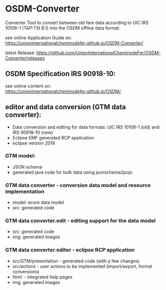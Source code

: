 # OSDM-Converter

Converter Tool to convert between old fare data according to UIC IRS 10108-1 (TAP-TSI B.1) into the OSDM offline data format. 

see online Application Guide on: https://unioninternationalcheminsdefer.github.io/OSDM-Converter/

latest Release: https://github.com/UnionInternationalCheminsdeFer/OSDM-Converter/releases


## OSDM Specification IRS 90918-10:

see online content on: https://unioninternationalcheminsdefer.github.io/OSDM/

## editor and data conversion (GTM data converter):

* Data conversion and editing for data formats: UIC IRS 10108-1 (old) and IRS 90918-10 (new)
* Eclipse EMF generated RCP application
* eclipse version 2019

### GTM model:

* JSON schema
* generated java code for bulk data using jsonschema2pojo

### GTM data converter - conversion data model and resource implementation
* model:  ecore data model
* src: generated code

### GTM data converter.edit - editing support for the data model
* src: generated code
* img: generated images

### GTM data converter.editor - eclipse RCP application
* src/GTM/presentation - generated code (with a few changes)
* src/actions - user actions to be implemented (import/export, format conversions)
* html: - integrated help pages
* img: generated images
